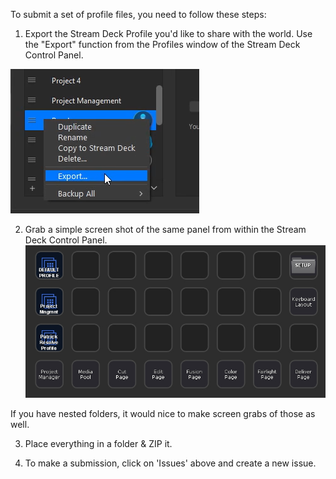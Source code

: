 To submit a set of profile files, you need to follow these steps:

1. Export the Stream Deck Profile you'd like to share with the world. Use the "Export" function from the Profiles window of the Stream Deck Control Panel.

![Export a profile](export_streamdeck_profile.png)

2. Grab a simple screen shot of the same panel from within the Stream Deck Control Panel.
![Screenshot a profile](example_streamdeck_profile_grab.jpg)

If you have nested folders, it would nice to make screen grabs of those as well.

3. Place everything in a folder & ZIP it.

4. To make a submission, click on 'Issues' above and create a new issue.